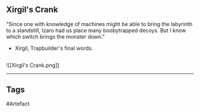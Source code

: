 ## Xirgil's Crank
"Since one with knowledge of machines
might be able to bring the labyrinth to a standstill,
Izaro had us place many boobytrapped decoys.
But I know which switch brings the monster down."
- Xirgil, Trapbuilder's final words.
## 
![[Xirgil's Crank.png]]

---
## Tags
#Artefact